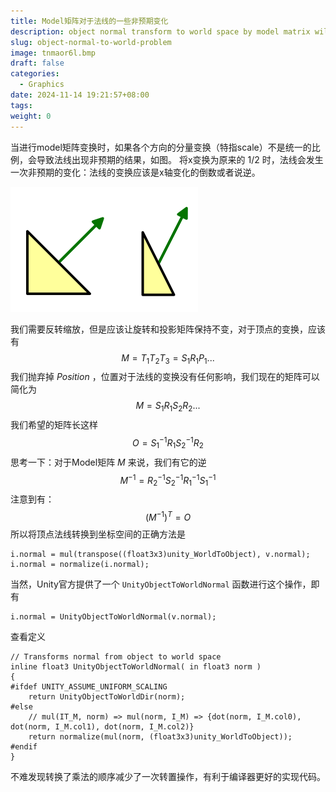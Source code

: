 ```yaml
---
title: Model矩阵对于法线的一些非预期变化
description: object normal transform to world space by model matrix will case some mistakes
slug: object-normal-to-world-problem
image: tnmaor6l.bmp
draft: false
categories:
  - Graphics
date: 2024-11-14 19:21:57+08:00
tags: 
weight: 0
---
```

当进行model矩阵变换时，如果各个方向的分量变换（特指scale）不是统一的比例，会导致法线出现非预期的结果，如图。
将x变换为原来的 $1/2$ 时，法线会发生一次非预期的变化：法线的变换应该是x轴变化的倒数或者说逆。   

![](tnmaor6l.bmp)

我们需要反转缩放，但是应该让旋转和投影矩阵保持不变，对于顶点的变换，应该有 $$ M = T_1T_2T_3 = S_1R_1P_1...$$
我们抛弃掉 $Position$ ，位置对于法线的变换没有任何影响，我们现在的矩阵可以简化为 $$M = S_1R_1S_2R_2 ...$$ 我们希望的矩阵长这样 $$O = S^{-1}_1R_1S^{-1}_2R_2$$ 思考一下：对于Model矩阵 $M$ 来说，我们有它的逆 $$M^{-1} = R^{-1}_2 S^{-1}_2 R^{-1}_1 S^{-1}_1$$ 注意到有：$$(M^{-1})^T = O$$ 所以将顶点法线转换到坐标空间的正确方法是
```shaderlab
i.normal = mul(transpose((float3x3)unity_WorldToObject), v.normal);
i.normal = normalize(i.normal);
```
当然，Unity官方提供了一个 `UnityObjectToWorldNormal` 函数进行这个操作，即有
```shaderlab
i.normal = UnityObjectToWorldNormal(v.normal);
```
查看定义
```shaderlab
// Transforms normal from object to world space  
inline float3 UnityObjectToWorldNormal( in float3 norm )  
{  
#ifdef UNITY_ASSUME_UNIFORM_SCALING  
    return UnityObjectToWorldDir(norm);  
#else  
    // mul(IT_M, norm) => mul(norm, I_M) => {dot(norm, I_M.col0), dot(norm, I_M.col1), dot(norm, I_M.col2)}  
    return normalize(mul(norm, (float3x3)unity_WorldToObject));  
#endif  
}
```
不难发现转换了乘法的顺序减少了一次转置操作，有利于编译器更好的实现代码。